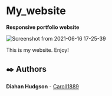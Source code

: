 #  My_website

**Responsive portfolio website**

![Screenshot from 2021-06-16 17-25-39](https://user-images.githubusercontent.com/51680831/122302891-592f8680-cec8-11eb-8178-20630df1730d.png)

This is my website. Enjoy! 

## :black_nib: Authors 
**Diahan Hudgson**  -  [Caroll1889](https://github.com/Caroll1889)